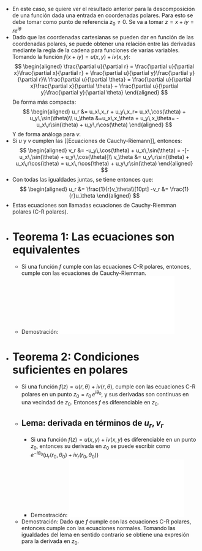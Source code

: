 - En este caso, se quiere ver el resultado anterior para la descomposición de una función dada una entrada en coordenadas polares. Para esto se debe tomar como punto de referencia $z_0 \not= 0$. Se va a tomar 
  $z = x + iy = r e^{i\theta}$
- Dado que las coordenadas cartesianas se pueden dar en función de las coordenadas polares, se puede obtener una relación entre las derivadas mediante la regla de la cadena para funciones de varias variables. Tomando la función $f(x+iy) = u(x,y) + iv(x,y)$:
  $$
  \begin{aligned}
  \frac{\partial u}{\partial r} = \frac{\partial u}{\partial x}\frac{\partial x}{\partial r} + \frac{\partial u}{\partial y}\frac{\partial y}{\partial r}\\
  \frac{\partial u}{\partial \theta} = \frac{\partial u}{\partial x}\frac{\partial x}{\partial \theta} + \frac{\partial u}{\partial y}\frac{\partial y}{\partial \theta}
  \end{aligned}
  $$
  De forma más compacta:
  $$
  \begin{aligned}
  u_r &= u_x\,x_r + u_y\,x_r= u_x\,\cos(\theta) + u_y\,\sin(\theta)\\
  u_\theta &=u_x\,x_\theta + u_y\,x_\theta= -u_x\,r\sin(\theta) + u_y\,r\cos(\theta) 
  \end{aligned}
  $$
  Y de forma análoga para $v$.
- Si $u$ y $v$ cumplen las [[Ecuaciones de Cauchy-Riemann]], entonces:
  $$
  \begin{aligned}
  v_r &= -u_y\,\cos(\theta) + u_x\,\sin(\theta) = -[-u_x\,\sin(\theta) + u_y\,\cos(\theta)]\\
  v_\theta &= u_y\,r\sin(\theta) + u_x\,r\cos(\theta) = u_x\,r\cos(\theta) + u_y\,r\sin(\theta)
  \end{aligned}
  $$
- Con todas las igualdades juntas, se tiene entonces que:
  $$
  \begin{aligned}
  u_r &= \frac{1}{r}v_\theta\\[10pt]
  -v_r &= \frac{1}{r}u_\theta
  \end{aligned}
  $$
- Estas ecuaciones son llamadas ecuaciones de Cauchy-Riemman polares (C-R polares).
- # Teorema 1: Las ecuaciones son equivalentes
	- Si una función $f$ cumple con las ecuaciones C-R polares, entonces, cumple con las ecuaciones de Cauchy-Riemman.
	- Demostración: ![Demo.pdf](..\assets\VACO_050924_1.pdf)
- # Teorema 2: Condiciones suficientes en polares
	- Si una función $f(z) = u(r,\theta) + iv(r,\theta)$, cumple con las ecuaciones C-R polares en un punto 
	  $z_0 = r_0\,e^{i\theta_0}$, y sus derivadas son continuas en una vecindad de $z_0$. Entonces $f$ es diferenciable en $z_0$.
	- ## Lema: derivada en términos de $u_r,v_r$
		- Si una función $f(z) = u(x,y) + iv(x,y)$ es diferenciable en un punto $z_0$, entonces su derivada en $z_0$ se puede escribir como $e^{-i\theta_0}(u_r(r_0,\theta_0) + iv_r(r_0,\theta_0))$
		- Demostración: ![DemoLema.pdf](../assets/AssetsPDF_1725599589782_0.pdf)
	- Demostración: Dado que $f$ cumple con las ecuaciones C-R polares, entonces cumple con las ecuaciones normales. Tomando las igualdades del lema en sentido contrario se obtiene una expresión para la derivada en $z_0$.